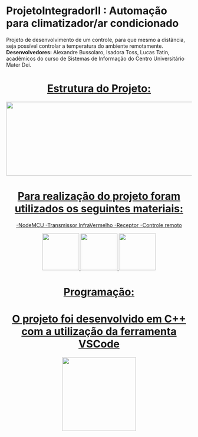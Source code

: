 # ProjetoIntegradorII : Automação para climatizador/ar condicionado
Projeto de desenvolvimento de um controle, para que mesmo a distância, seja possível controlar a temperatura do ambiente remotamente.
**Desenvolvedores:** Alexandre Bussolaro, Isadora Toss, Lucas Tatin, acadêmicos do curso de Sistemas de Informação do Centro Universitário Mater Dei.
<div align = center>
    <a href='https://github.com/isadoratoss/Proj-Int-IV'>
    

# Estrutura do Projeto:

<img height="200em" src="https://drive.google.com/file/d/1KmD9E5xBZQib2v6vsz6HYFUPX9O03j70/preview" width="640" height="480" allow="autoplay"  />

# Para realização do projeto foram utilizados os seguintes materiais:
-NodeMCU
-Transmissor InfraVermelho
-Receptor 
-Controle remoto
<div align = center>
    <a href='https://github.com/isadoratoss/Proj-Int-IV'>

<img height="100em" src='https://images.tcdn.com.br/img/img_prod/751846/modulo_wifi_esp8266_nodemcu_v3_1435_1_20201202141157.jpg'  />
<img height="100em" src='https://cf.shopee.com.br/file/aadcdc48c6d61c4d569f6d5cd8a6b086'  />
<img height="100em" src='https://cdn.awsli.com.br/600x700/468/468162/produto/59119926/339baf2732.jpg'  />

# Programação:
# O projeto foi desenvolvido em C++ com a utilização da ferramenta VSCode
<img height="200em" src='https://diyprojects.io/media/2020/08/install-platformio-vscode-discover-1536x864-1.jpg'  />

<div align = center>
    <a href='https://github.com/isadoratoss/Proj-Int-IV'>
